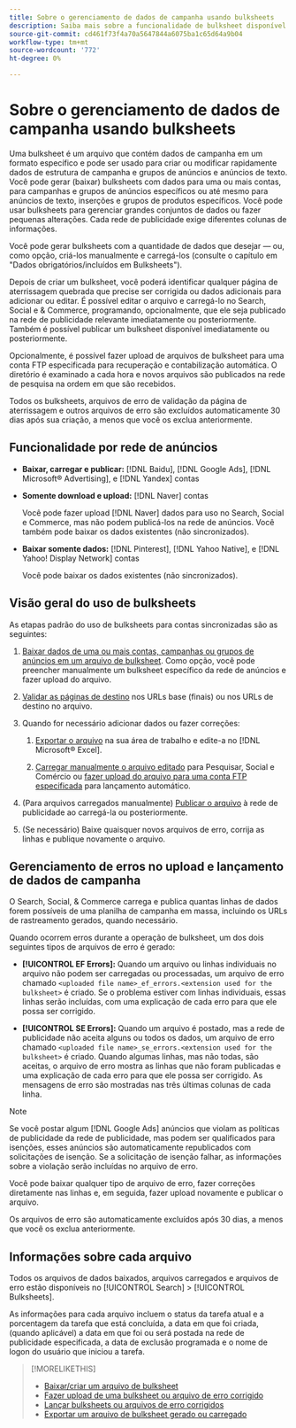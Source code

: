 ```yaml
---
title: Sobre o gerenciamento de dados de campanha usando bulksheets
description: Saiba mais sobre a funcionalidade de bulksheet disponível pela rede de anúncios, o fluxo de trabalho de bulksheet e a manipulação de erros.
source-git-commit: cd461f73f4a70a5647844a6075ba1c65d64a9b04
workflow-type: tm+mt
source-wordcount: '772'
ht-degree: 0%

---
```


# Sobre o gerenciamento de dados de campanha usando bulksheets

Uma bulksheet é um arquivo que contém dados de campanha em um formato específico e pode ser usado para criar ou modificar rapidamente dados de estrutura de campanha e grupos de anúncios e anúncios de texto. Você pode gerar (baixar) bulksheets com dados para uma ou mais contas, para campanhas e grupos de anúncios específicos ou até mesmo para anúncios de texto, inserções e grupos de produtos específicos. Você pode usar bulksheets para gerenciar grandes conjuntos de dados ou fazer pequenas alterações. Cada rede de publicidade exige diferentes colunas de informações.

Você pode gerar bulksheets com a quantidade de dados que desejar — ou, como opção, criá-los manualmente e carregá-los (consulte o capítulo em &quot;Dados obrigatórios/incluídos em Bulksheets&quot;).

Depois de criar um bulksheet, você poderá identificar qualquer página de aterrissagem quebrada que precise ser corrigida ou dados adicionais para adicionar ou editar. É possível editar o arquivo e carregá-lo no Search, Social e &amp; Commerce, programando, opcionalmente, que ele seja publicado na rede de publicidade relevante imediatamente ou posteriormente. Também é possível publicar um bulksheet disponível imediatamente ou posteriormente.

Opcionalmente, é possível fazer upload de arquivos de bulksheet para uma conta FTP especificada para recuperação e contabilização automática. O diretório é examinado a cada hora e novos arquivos são publicados na rede de pesquisa na ordem em que são recebidos.

Todos os bulksheets, arquivos de erro de validação da página de aterrissagem e outros arquivos de erro são excluídos automaticamente 30 dias após sua criação, a menos que você os exclua anteriormente.

## Funcionalidade por rede de anúncios

* **Baixar, carregar e publicar:**  [!DNL Baidu], [!DNL Google Ads], [!DNL Microsoft® Advertising], e [!DNL Yandex] contas

* **Somente download e upload:** [!DNL Naver] contas

   Você pode fazer upload [!DNL Naver] dados para uso no Search, Social e Commerce, mas não podem publicá-los na rede de anúncios. Você também pode baixar os dados existentes (não sincronizados).

* **Baixar somente dados:**  [!DNL Pinterest], [!DNL Yahoo Native], e [!DNL Yahoo! Display Network] contas

   Você pode baixar os dados existentes (não sincronizados).

## Visão geral do uso de bulksheets

As etapas padrão do uso de bulksheets para contas sincronizadas são as seguintes:

<!-- insert image
  [EDIT/RECREATE FILE to replace "search engine"]
-->

1. [Baixar dados de uma ou mais contas, campanhas ou grupos de anúncios em um arquivo de bulksheet](bulksheet-download.md). Como opção, você pode preencher manualmente um bulksheet específico da rede de anúncios e fazer upload do arquivo.

1. [Validar as páginas de destino](bulksheet-validate-landing-pages.md) nos URLs base (finais) ou nos URLs de destino no arquivo.

1. Quando for necessário adicionar dados ou fazer correções:

   1. [Exportar o arquivo](bulksheet-export.md) na sua área de trabalho e edite-a no [!DNL Microsoft® Excel].

   1. [Carregar manualmente o arquivo editado](bulksheet-upload.md) para Pesquisar, Social e Comércio ou [fazer upload do arquivo para uma conta FTP especificada](bulksheet-ftp-account.md) para lançamento automático.

1. (Para arquivos carregados manualmente) [Publicar o arquivo](bulksheet-post.md) à rede de publicidade ao carregá-la ou posteriormente.

1. (Se necessário) Baixe quaisquer novos arquivos de erro, corrija as linhas e publique novamente o arquivo.

## Gerenciamento de erros no upload e lançamento de dados de campanha

O Search, Social, &amp; Commerce carrega e publica quantas linhas de dados forem possíveis de uma planilha de campanha em massa, incluindo os URLs de rastreamento gerados, quando necessário.

Quando ocorrem erros durante a operação de bulksheet, um dos dois seguintes tipos de arquivos de erro é gerado:

* **[!UICONTROL EF Errors]:**  Quando um arquivo ou linhas individuais no arquivo não podem ser carregadas ou processadas, um arquivo de erro chamado `<uploaded file name>_ef_errors.<extension used for the bulksheet>` é criado. Se o problema estiver com linhas individuais, essas linhas serão incluídas, com uma explicação de cada erro para que ele possa ser corrigido.

* **[!UICONTROL SE Errors]:**  Quando um arquivo é postado, mas a rede de publicidade não aceita alguns ou todos os dados, um arquivo de erro chamado `<uploaded file name>_se_errors.<extension used for the bulksheet>` é criado. Quando algumas linhas, mas não todas, são aceitas, o arquivo de erro mostra as linhas que não foram publicadas e uma explicação de cada erro para que ele possa ser corrigido. As mensagens de erro são mostradas nas três últimas colunas de cada linha.

>[!NOTE]
>
>Se você postar algum [!DNL Google Ads] anúncios que violam as políticas de publicidade da rede de publicidade, mas podem ser qualificados para isenções, esses anúncios são automaticamente republicados com solicitações de isenção. Se a solicitação de isenção falhar, as informações sobre a violação serão incluídas no arquivo de erro.

Você pode baixar qualquer tipo de arquivo de erro, fazer correções diretamente nas linhas e, em seguida, fazer upload novamente e publicar o arquivo.

Os arquivos de erro são automaticamente excluídos após 30 dias, a menos que você os exclua anteriormente.

## Informações sobre cada arquivo

Todos os arquivos de dados baixados, arquivos carregados e arquivos de erro estão disponíveis no [!UICONTROL Search] > [!UICONTROL Bulksheets].

As informações para cada arquivo incluem o status da tarefa atual e a porcentagem da tarefa que está concluída, a data em que foi criada, (quando aplicável) a data em que foi ou será postada na rede de publicidade especificada, a data de exclusão programada e o nome de logon do usuário que iniciou a tarefa.

>[!MORELIKETHIS]
>
>* [Baixar/criar um arquivo de bulksheet](/help/search-social-commerce/campaign-management/bulksheets/bulksheet-download.md)
>* [Fazer upload de uma bulksheet ou arquivo de erro corrigido](bulksheet-upload.md)
>* [Lançar bulksheets ou arquivos de erro corrigidos](bulksheet-post.md)
>* [Exportar um arquivo de bulksheet gerado ou carregado](bulksheet-export.md)

